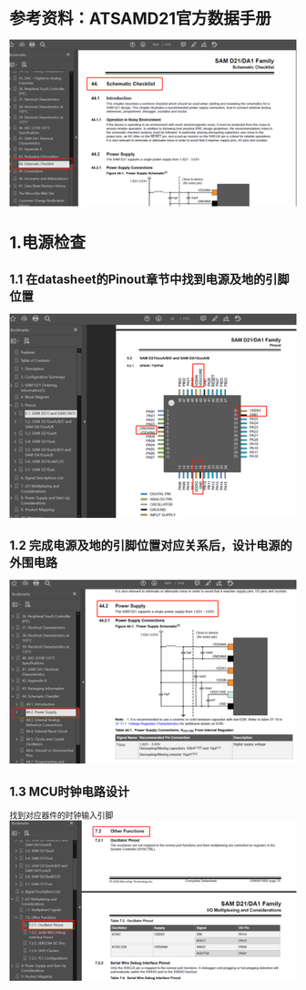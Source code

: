 
# 参考资料：ATSAMD21官方数据手册
![images](https://github.com/yuchengstudio/cortex-M/blob/master/cortex-m0%2B/SAMD21/reference/SAMD21_schematic_checklist_001.png)


# 1.电源检查
## 1.1 在datasheet的Pinout章节中找到电源及地的引脚位置
![images](https://github.com/yuchengstudio/cortex-M/blob/master/cortex-m0%2B/SAMD21/reference/SAMD21_schematic_checklist_002.png)

## 1.2 完成电源及地的引脚位置对应关系后，设计电源的外围电路
![images](https://github.com/yuchengstudio/cortex-M/blob/master/cortex-m0%2B/SAMD21/reference/SAMD21_schematic_checklist_003.png)


## 1.3 MCU时钟电路设计
找到对应器件的时钟输入引脚
![images](https://github.com/yuchengstudio/cortex-M/blob/master/cortex-m0%2B/SAMD21/reference/SAMD21_schematic_checklist_004.png)
